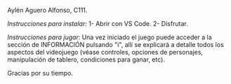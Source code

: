 Aylén Aguero Alfonso, C111.

*Instrucciones para instalar:*
1- Abrir con VS Code.
2- Disfrutar.

*Instrucciones para jugar:*
Una vez iniciado el juego puede acceder a la sección de INFORMACIÓN pulsando "i", allí se explicará a detalle todos los aspectos del videojuego (véase controles, opciones de personajes, manipulación de 
tablero, condiciones para ganar, etc).

Gracias por su tiempo.
